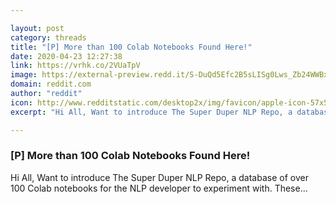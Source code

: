 ```yaml
---

layout: post
category: threads
title: "[P] More than 100 Colab Notebooks Found Here!"
date: 2020-04-23 12:27:38
link: https://vrhk.co/2VUaTpV
image: https://external-preview.redd.it/S-DuQd5Efc2B5sLISg0Lws_Zb24WWBxRYaQLB6TiJwU.jpg?width=1200&height=628.272251309&auto=webp&crop=1200:628.272251309,smart&s=8bbc0273b059c52b3eb9b207b2a686fd16b8741d
domain: reddit.com
author: "reddit"
icon: http://www.redditstatic.com/desktop2x/img/favicon/apple-icon-57x57.png
excerpt: "Hi All, Want to introduce The Super Duper NLP Repo, a database of over 100 Colab notebooks for the NLP developer to experiment with. These..."

---
```


### [P] More than 100 Colab Notebooks Found Here!

Hi All, Want to introduce The Super Duper NLP Repo, a database of over 100 Colab notebooks for the NLP developer to experiment with. These...